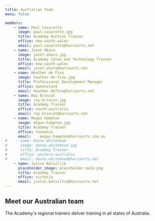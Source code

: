 ```yaml
---
title: Australian Team
menu: false

members:
    - name: Paul Casarotto
      image: paul-casarotto.jpg
      title: Academy Auction Trainer
      office: new-south-wales
      email: paul.casarotto@harcourts.net
    - name: Janet Okaro
      image: janet-okaro.jpg
      title: Academy Sales and Technology Trainer
      office: new-south-wales
      email: janet.okaro@harcourts.net
    - name: Heather de Fina
      image: heather-de-fina.jpg
      title: Professional Development Manager
      office: queensland
      email: heather.defina@harcourts.net
    - name: Ray Brincat
      image: ray-brincat.jpg
      title: Academy Trainer
      office: south-australia
      email: ray.brincat@harcourts.net
    - name: Megan Hampton
      image: megan-hampton.jpg
      title: Academy Trainer
      office: tasmania
      email: 	megan.hampton@harcourts.com.au
#    - name: Donna Whitehead
#      image: donna-whitehead.jpg
#      title: Academy Trainer
#      office: western-australia
#      email: donna.whitehead@harcourts.net
    - name: Justin Balsillie
      placeholder_image: placeholder-male.png
      title: Academy Trainer
      office: victoria
      email: justin.balsillie@harcourts.net
---
```


## Meet our Australian team

The Academy's regional trainers deliver training in all states of Australia.
